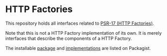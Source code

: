 HTTP Factories
==============

This repository holds all interfaces related to [PSR-17 (HTTP Factories)][psr-url].

Note that this is not a HTTP Factory implementation of its own. It is merely interfaces that describe the components of a HTTP Factory.

The installable [package][package-url] and [implementations][implementation-url] are listed on Packagist.

[psr-url]: https://www.php-fig.org/psr/psr-17/
[package-url]: https://packagist.org/packages/psr/http-factory
[implementation-url]: https://packagist.org/providers/psr/http-factory-implementation
